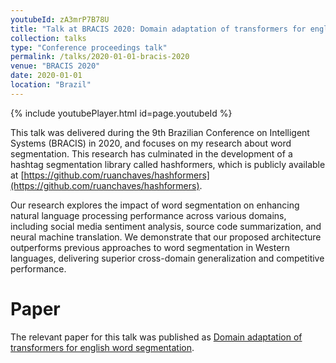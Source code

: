 ```yaml
---
youtubeId: zA3mrP7B78U
title: "Talk at BRACIS 2020: Domain adaptation of transformers for english word segmentation"
collection: talks
type: "Conference proceedings talk"
permalink: /talks/2020-01-01-bracis-2020
venue: "BRACIS 2020"
date: 2020-01-01
location: "Brazil"
---
```


{% include youtubePlayer.html id=page.youtubeId %}

This talk was delivered during the 9th Brazilian Conference on Intelligent Systems (BRACIS) in 2020, and focuses on my research about word segmentation. This research has culminated in the development of a hashtag segmentation library called hashformers, which is publicly available at [https://github.com/ruanchaves/hashformers](https://github.com/ruanchaves/hashformers).

Our research explores the impact of word segmentation on enhancing natural language processing performance across various domains, including social media sentiment analysis, source code summarization, and neural machine translation. We demonstrate that our proposed architecture outperforms previous approaches to word segmentation in Western languages, delivering superior cross-domain generalization and competitive performance.

# Paper

The relevant paper for this talk was published as [Domain adaptation of transformers for english word segmentation](https://scholar.google.com/citations?view_op=view_citation&hl=pt-PT&user=3JDK8KEAAAAJ&citation_for_view=3JDK8KEAAAAJ:9yKSN-GCB0IC).